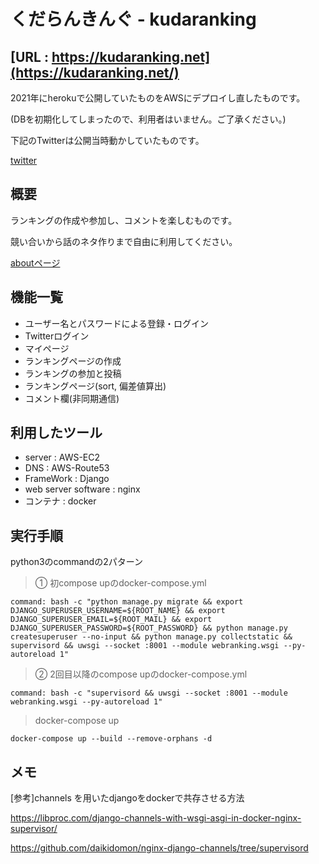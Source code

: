 # くだらんきんぐ - kudaranking

## [URL : https://kudaranking.net](https://kudaranking.net/)

2021年にherokuで公開していたものをAWSにデプロイし直したものです。

(DBを初期化してしまったので、利用者はいません。ご了承ください。)

下記のTwitterは公開当時動かしていたものです。

[twitter](https://twitter.com/kudaranking) 

## 概要
ランキングの作成や参加し、コメントを楽しむものです。

競い合いから話のネタ作りまで自由に利用してください。

[aboutページ](https://kudaranking.net/aboutpage/) 

## 機能一覧
- ユーザー名とパスワードによる登録・ログイン
- Twitterログイン
- マイページ
- ランキングページの作成
- ランキングの参加と投稿
- ランキングページ(sort, 偏差値算出)
- コメント欄(非同期通信)

## 利用したツール
 - server : AWS-EC2
 - DNS : AWS-Route53
 - FrameWork : Django
 - web server software : nginx
 - コンテナ : docker

## 実行手順
python3のcommandの2パターン

> ① 初compose upのdocker-compose.yml

`command: bash -c "python manage.py migrate && export DJANGO_SUPERUSER_USERNAME=${ROOT_NAME} && export DJANGO_SUPERUSER_EMAIL=${ROOT_MAIL} && export DJANGO_SUPERUSER_PASSWORD=${ROOT_PASSWORD} && python manage.py createsuperuser --no-input && python manage.py collectstatic && supervisord && uwsgi --socket :8001 --module webranking.wsgi --py-autoreload 1"`

> ② 2回目以降のcompose upのdocker-compose.yml

`command: bash -c "supervisord && uwsgi --socket :8001 --module webranking.wsgi --py-autoreload 1"`

> docker-compose up

`docker-compose up --build --remove-orphans -d`


## メモ
[参考]channels を用いたdjangoをdockerで共存させる方法

https://libproc.com/django-channels-with-wsgi-asgi-in-docker-nginx-supervisor/

https://github.com/daikidomon/nginx-django-channels/tree/supervisord
